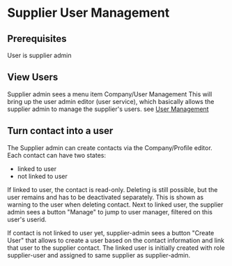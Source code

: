 # Supplier User Management

## Prerequisites

User is supplier admin

## View Users

Supplier admin sees a menu item Company/User Management
This will bring up the user admin editor (user service), which basically allows the supplier admin to manage the supplier's users.
see [User Management](/OpusCapita/user/usecases/UserManagement.md)

## Turn contact into a user

The Supplier admin can create contacts via the Company/Profile editor.
Each contact can have two states:
* linked to user
* not linked to user

If linked to user, the contact is read-only. Deleting is still possible, but the user remains and has to be deactivated separately.
This is shown as warning to the user when deleting contact.
Next to linked user, the supplier admin sees a button "Manage" to jump to user manager, filtered on this user's userid.

If contact is not linked to user yet, supplier-admin sees a button "Create User" that allows to create a user based on the contact information and link that user to the supplier contact.
The linked user is initially created with role supplier-user and assigned to same supplier as supplier-admin.

